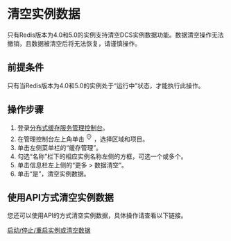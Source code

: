 # 清空实例数据<a name="ZH-CN_TOPIC_0148195278"></a>

只有Redis版本为4.0和5.0的实例支持清空DCS实例数据功能。数据清空操作无法撤销，且数据被清空后将无法恢复，请谨慎操作。

## 前提条件<a name="section46727122"></a>

只有当Redis版本为4.0和5.0的实例处于“运行中”状态，才能执行此操作。

## 操作步骤<a name="section1871533122711"></a>

1.  登录[分布式缓存服务管理控制台](https://console.huaweicloud.com/dcs)。
2.  在管理控制台左上角单击![](figures/icon-region.png)，选择区域和项目。
3.  单击左侧菜单栏的“缓存管理”。
4.  勾选“名称”栏下的相应实例名称左侧的方框，可选一个或多个。
5.  单击信息栏左上侧的“更多 \> 数据清空”。
6.  单击“是”，清空实例数据。

## 使用API方式清空实例数据<a name="section1983962016368"></a>

您还可以使用API的方式清空实例数据，具体操作请查看以下链接。

[启动/停止/重启实例或清空数据](https://support.huaweicloud.com/api-dcs/dcs-zh-api-180423030.html)

